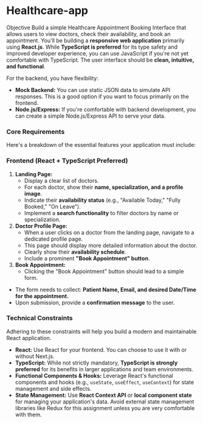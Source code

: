 # Healthcare-app
 Objective
Build a simple Healthcare Appointment Booking Interface that allows users to view doctors, check their availability, and book an appointment.
You'll be building a **responsive web application** primarily using **React.js**. While **TypeScript is preferred** for its type safety and improved developer experience, you can use JavaScript if you're not yet comfortable with TypeScript. The user interface should be **clean, intuitive, and functional**.

For the backend, you have flexibility:

- **Mock Backend:** You can use static JSON data to simulate API responses. This is a good option if you want to focus primarily on the frontend.
- **Node.js/Express:** If you're comfortable with backend development, you can create a simple Node.js/Express API to serve your data.
### Core Requirements

Here's a breakdown of the essential features your application must include:

### Frontend (React + TypeScript Preferred)

1. **Landing Page:**
    - Display a clear list of doctors.
    - For each doctor, show their **name, specialization, and a profile image**.
    - Indicate their **availability status** (e.g., "Available Today," "Fully Booked," "On Leave").
    - Implement a **search functionality** to filter doctors by name or specialization.
2. **Doctor Profile Page:**
    - When a user clicks on a doctor from the landing page, navigate to a dedicated profile page.
    - This page should display more detailed information about the doctor.
    - Clearly show their **availability schedule**.
    - Include a prominent **"Book Appointment" button**.
3. **Book Appointment:**
    - Clicking the "Book Appointment" button should lead to a simple form.
- The form needs to collect: **Patient Name, Email, and desired Date/Time for the appointment.**
- Upon submission, provide a **confirmation message** to the user.
### Technical Constraints

Adhering to these constraints will help you build a modern and maintainable React application.

- **React:** Use React for your frontend. You can choose to use it with or without Next.js.
- **TypeScript:** While not strictly mandatory, **TypeScript is strongly preferred** for its benefits in larger applications and team environments.
- **Functional Components & Hooks:** Leverage React's functional components and hooks (e.g., `useState`, `useEffect`, `useContext`) for state management and side effects.
- **State Management:** Use **React Context API** or **local component state** for managing your application's data. Avoid external state management libraries like Redux for this assignment unless you are very comfortable with them.
